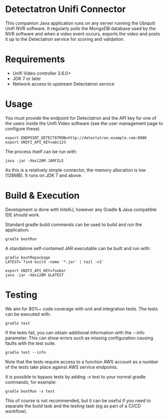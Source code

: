 # Detectatron Unifi Connector

This companion Java application runs on any server running the Ubiquiti Unifi NVR software. It regularly polls the
MongoDB database used by the NVR software and when a video event occurs, exports the video and posts it up to the
Detectatron service for scoring and validation.


# Requirements

* Unifi Video controller 3.6.0+
* JDK 7 or later
* Network access to upstream Detectatron service


# Usage

You must provide the endpoint for Detectatron and the API key for one of the users inside the Unifi Video software (see
the user management page to configure these).

    export ENDPOINT_DETECTATRON=http://detectatron.example.com:8080
    export UNIFI_API_KEY=abc123

The process itself can be run with:

    java -jar -Xmx128M JARFILE

As this is a relatively simple connector, the memory allocation is low (128MB). It runs on JDK 7 and above.


# Build & Execution

Development is done with IntelliJ, however any Gradle & Java compatible IDE should work.

Standard gradle build commands can be used to build and run the application:

    gradle bootRun
    
A standalone self-contained JAR executable can be built and run with:

    gradle bootRepackage
    LATEST=`find build -name '*.jar' | tail -n1`
    
    export UNIFI_API_KEY=foobar
    java -jar -Xmx128M $LATEST


# Testing

We aim for 80%+ code coverage with unit and integration tests. The tests can be executed with:

    gradle test

If the tests fail, you can obtain additional information with the --info parameter. This can show errors such as missing configuration causing faults with the test suite.

    gradle test --info

Note that the tests require access to a function AWS account as a number of the tests take place against AWS service endpoints.

It is possible to bypass tests by adding -x test to your normal gradle commands, for example:

    gradle bootRun -x test

This of course is not recommended, but it can be useful if you need to separate the build task and the testing task (eg as part of a CI/CD workflow).
